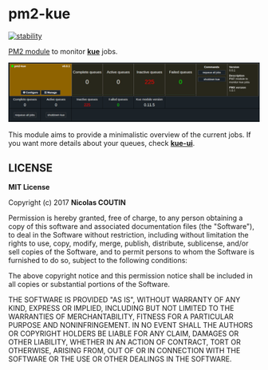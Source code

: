 # pm2-kue

[![stability](https://img.shields.io/badge/stability-experimental-orange.svg?style=flat-square)](https://nodejs.org/api/documentation.html#documentation_stability_index)

[PM2 module](https://app.keymetrics.io) to monitor **[kue](https://www.npmjs.com/package/kue)** jobs.

![pm2-kue](preview.png)

This module aims to provide a minimalistic overview of the current jobs. If you want more details about your queues, check **[kue-ui](https://github.com/stonecircle/kue-ui)**.

## LICENSE

**MIT License**

Copyright (c) 2017 **Nicolas COUTIN**

Permission is hereby granted, free of charge, to any person obtaining a copy
of this software and associated documentation files (the "Software"), to deal
in the Software without restriction, including without limitation the rights
to use, copy, modify, merge, publish, distribute, sublicense, and/or sell
copies of the Software, and to permit persons to whom the Software is
furnished to do so, subject to the following conditions:

The above copyright notice and this permission notice shall be included in all
copies or substantial portions of the Software.

THE SOFTWARE IS PROVIDED "AS IS", WITHOUT WARRANTY OF ANY KIND, EXPRESS OR
IMPLIED, INCLUDING BUT NOT LIMITED TO THE WARRANTIES OF MERCHANTABILITY,
FITNESS FOR A PARTICULAR PURPOSE AND NONINFRINGEMENT. IN NO EVENT SHALL THE
AUTHORS OR COPYRIGHT HOLDERS BE LIABLE FOR ANY CLAIM, DAMAGES OR OTHER
LIABILITY, WHETHER IN AN ACTION OF CONTRACT, TORT OR OTHERWISE, ARISING FROM,
OUT OF OR IN CONNECTION WITH THE SOFTWARE OR THE USE OR OTHER DEALINGS IN THE
SOFTWARE.
